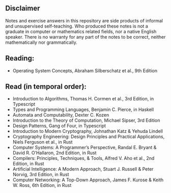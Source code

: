 ## Disclaimer
Notes and exercise answers in this repository are side products of informal and unsupervised self-teaching. 
Who produced these notes is not a graduate in computer or mathematics related fields, nor a native English speaker.
There is no warranty for any part of the notes to be correct, neither mathematically nor grammatically.

## Reading:
- Operating System Concepts, Abraham Silberschatz et al., 9th Edition

## Read (in temporal order):
- Introduction to Algorithms, Thomas H. Cormen et al., 3rd Edition, in Typescript
- Types and Programming Languages, Benjamin C. Pierce, in Haskell
- Automata and Computability, Dexter C. Kozen
- Introduction to the Theory of Computation, Michael Sipser, 3rd Edition
- Design Patterns, Gang of Four, in Typescript
- Introduction to Modern Cryptography, Johnathan Katz & Yehuda Lindell
- Cryptography Engineering: Design Principles and Practical Applications, Niels Ferguson et al., in Rust
- Computer Systems: A Programmer’s Perspective, Randal E. Bryant & David R. O’Hallaron, 2nd Edition, in Rust
- Compilers: Principles, Techniques, & Tools, Alfred V. Aho et al., 2nd Edition, in Rust
- Artificial Intelligence: A Modern Approach, Stuart J. Russell & Peter Norvig, 3rd Edition, in Rust
- Computer Networking: A Top-Down Approach, James F. Kurose & Keith W. Ross, 6th Edition, in Rust